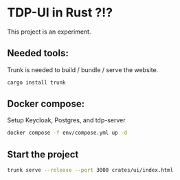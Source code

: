 # TDP-UI in Rust ?!?

This project is an experiment.

## Needed tools:

Trunk is needed to build / bundle / serve the website.

```bash
cargo install trunk
```

## Docker compose:

Setup Keycloak, Postgres, and tdp-server

```bash
docker compose -f env/compose.yml up -d
```

## Start the project

```bash
trunk serve --release --port 3000 crates/ui/index.html
```
